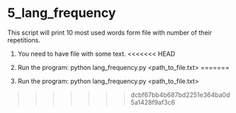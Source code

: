 # 5_lang_frequency

This script will print 10 most used words form file with number of their repetitions.

1. You need to have file with some text.
<<<<<<< HEAD

2. Run the program:
    python lang_frequency.py \<path_to_file.txt\>
=======
2. Run the program: python lang_frequency.py <path_to_file.txt>
>>>>>>> dcbf67bb4b687bd2251e364ba0d5a1428f9af3c6
